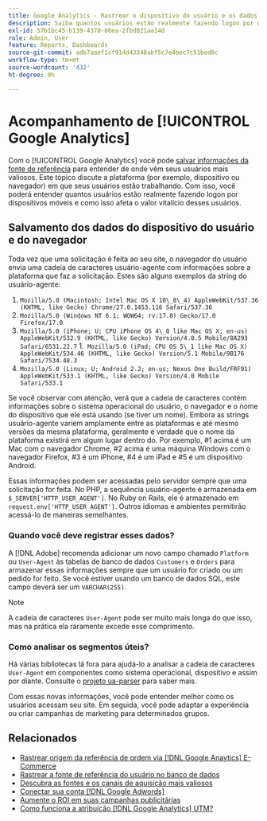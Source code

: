 ```yaml
---
title: Google Analytics - Rastrear o dispositivo do usuário e os dados do navegador no banco de dados
description: Saiba quantos usuários estão realmente fazendo logon por dispositivos móveis e como isso afeta o valor vitalício desses usuários.
exl-id: 57b1bc45-b139-4370-86ea-2fbd021aa14d
role: Admin, User
feature: Reports, Dashboards
source-git-commit: adb7aaef1cf914d43348abf5c7e4bec7c51bed0c
workflow-type: tm+mt
source-wordcount: '432'
ht-degree: 0%

---
```


# Acompanhamento de [!UICONTROL Google Analytics]

Com o [!UICONTROL Google Analytics] você pode [salvar informações da fonte de referência](../analysis/google-track-user-acq.md) para entender de onde vêm seus usuários mais valiosos. Este tópico discute a plataforma (por exemplo, dispositivo ou navegador) em que seus usuários estão trabalhando. Com isso, você poderá entender quantos usuários estão realmente fazendo logon por dispositivos móveis e como isso afeta o valor vitalício desses usuários.

## Salvamento dos dados do dispositivo do usuário e do navegador

Toda vez que uma solicitação é feita ao seu site, o navegador do usuário envia uma cadeia de caracteres usuário-agente com informações sobre a plataforma que faz a solicitação. Estes são alguns exemplos da string do usuário-agente:

1. `Mozilla/5.0 (Macintosh; Intel Mac OS X 10\_8\_4) AppleWebKit/537.36 (KHTML, like Gecko) Chrome/27.0.1453.116 Safari/537.36`
1. `Mozilla/5.0 (Windows NT 6.1; WOW64; rv:17.0) Gecko/17.0 Firefox/17.0`
1. `Mozilla/5.0 (iPhone; U; CPU iPhone OS 4\_0 like Mac OS X; en-us) AppleWebKit/532.9 (KHTML, like Gecko) Version/4.0.5 Mobile/8A293 Safari/6531.22.7`
1.` Mozilla/5.0 (iPad; CPU OS 5\_1 like Mac OS X) AppleWebKit/534.46 (KHTML, like Gecko) Version/5.1 Mobile/9B176 Safari/7534.48.3`
1. `Mozilla/5.0 (Linux; U; Android 2.2; en-us; Nexus One Build/FRF91) AppleWebKit/533.1 (KHTML, like Gecko) Version/4.0 Mobile Safari/533.1`

Se você observar com atenção, verá que a cadeia de caracteres contém informações sobre o sistema operacional do usuário, o navegador e o nome do dispositivo que ele está usando (se tiver um nome). Embora as strings usuário-agente variem amplamente entre as plataformas e até mesmo versões da mesma plataforma, geralmente é verdade que o nome da plataforma existirá em algum lugar dentro do. Por exemplo, #1 acima é um Mac com o navegador Chrome, #2 acima é uma máquina Windows com o navegador Firefox, #3 é um iPhone, #4 é um iPad e #5 é um dispositivo Android.

Essas informações podem ser acessadas pelo servidor sempre que uma solicitação for feita. No PHP, a sequência usuário-agente é armazenada em `$_SERVER['HTTP_USER_AGENT']`. No Ruby on Rails, ele é armazenado em `request.env['HTTP_USER_AGENT']`. Outros idiomas e ambientes permitirão acessá-lo de maneiras semelhantes.

### Quando você deve registrar esses dados?

A [!DNL Adobe] recomenda adicionar um novo campo chamado `Platform` ou `User-Agent` às tabelas de banco de dados `Customers` e `Orders` para armazenar essas informações sempre que um usuário for criado ou um pedido for feito. Se você estiver usando um banco de dados SQL, este campo deverá ser um `VARCHAR(255)`. 

>[!NOTE]
>
>A cadeia de caracteres `User-Agent` pode ser muito mais longa do que isso, mas na prática ela raramente excede esse comprimento.

### Como analisar os segmentos úteis?

Há várias bibliotecas lá fora para ajudá-lo a analisar a cadeia de caracteres `User-Agent` em componentes como sistema operacional, dispositivo e assim por diante. Consulte o [projeto ua-parser](https://github.com/tobie/ua-parser) para saber mais.

Com essas novas informações, você pode entender melhor como os usuários acessam seu site. Em seguida, você pode adaptar a experiência ou criar campanhas de marketing para determinados grupos.

## Relacionados

* [Rastrear origem da referência de ordem via [!DNL Google Anaytics] E-Commerce](../importing-data/integrations/google-ecommerce.md)
* [Rastrear a fonte de referência do usuário no banco de dados](../analysis/google-track-user-acq.md)
* [Descubra as fontes e os canais de aquisição mais valiosos](../analysis/most-value-source-channel.md)
* [Conectar sua conta  [!DNL Google Adwords] ](../importing-data/integrations/google-adwords.md)
* [Aumente o ROI em suas campanhas publicitárias](../analysis/roi-ad-camp.md)
* [Como funciona a atribuição  [!DNL Google Analytics] UTM?](../analysis/utm-attributes.md)
